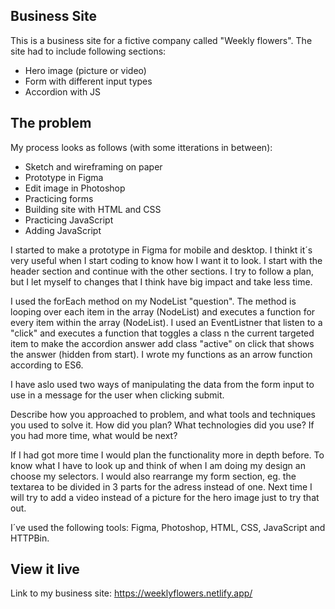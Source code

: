 ## Business Site

This is a business site for a fictive company called "Weekly flowers". The site had to include following sections:
- Hero image (picture or video)
- Form with different input types 
- Accordion with JS


## The problem
My process looks as follows (with some itterations in between):
- Sketch and wireframing on paper
- Prototype in Figma
- Edit image in Photoshop
- Practicing forms
- Building site with HTML and CSS
- Practicing JavaScript 
- Adding JavaScript

I started to make a prototype in Figma for mobile and desktop. I thinkt it´s very useful when I start coding to know how I want it to look. I start with the header section and continue with the other sections. I try to follow a plan, but I let myself to changes that I think have big impact and take less time.  

I used the forEach method on my NodeList "question". The method is looping over each item in the array (NodeList) and executes a function for every item within the array (NodeList).
I used an EventListner that listen to a "click" and executes a function that toggles a class n the current targeted item to make the accordion answer add class "active" on click that shows the answer (hidden from start). I wrote my functions as an arrow function according to ES6. 

I have aslo used two ways of manipulating the data from the form input to use in a message for the user when clicking submit. 

Describe how you approached to problem, and what tools and techniques you used to solve it. How did you plan? What technologies did you use? If you had more time, what would be next?

If I had got more time I would plan the functionality more in depth before. To know what I have to look up and think of when I am doing my design an choose my selectors. I would also rearrange my form section, eg. the textarea to be divided in 3 parts for the adress instead of one. Next time I will try to add a video instead of a picture for the hero image just to try that out.   

I´ve used the following tools: Figma, Photoshop, HTML, CSS, JavaScript and HTTPBin. 


## View it live

Link to my business site: https://weeklyflowers.netlify.app/
